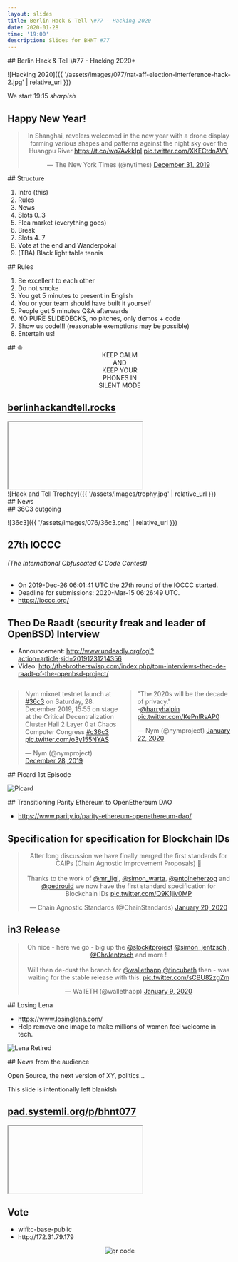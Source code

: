 ```yaml
---
layout: slides
title: Berlin Hack & Tell \#77 - Hacking 2020
date: 2020-01-28
time: '19:00'
description: Slides for BHNT #77
---
```


<section data-markdown>
## Berlin Hack & Tell \#77 - Hacking 2020*

![Hacking 2020]({{ '/assets/images/077/nat-aff-election-interference-hack-2.jpg' | relative_url }})

We start 19:15 *sharpIsh*
</section>

<section>
<h1>Happy New Year!</h1>
<center>
<blockquote class="twitter-tweet"><p lang="en" dir="ltr">In Shanghai, revelers welcomed in the new year with a drone display forming various shapes and patterns against the night sky over the Huangpu River <a href="https://t.co/wq7AvkkIpI">https://t.co/wq7AvkkIpI</a> <a href="https://t.co/XKECtdnAVY">pic.twitter.com/XKECtdnAVY</a></p>&mdash; The New York Times (@nytimes) <a href="https://twitter.com/nytimes/status/1212156518193340416?ref_src=twsrc%5Etfw">December 31, 2019</a></blockquote> <script async src="https://platform.twitter.com/widgets.js" charset="utf-8"></script>
</center>
</section>

<section data-markdown>
## Structure

1. Intro (this)
2. Rules
3. News
4. Slots 0..3
5. Flea market (everything goes)
6. Break
7. Slots 4..7
8. Vote at the end and Wanderpokal
9. (TBA) Black light table tennis
</section>

<section data-markdown>
## Rules

1. Be excellent to each other
2. Do not smoke
3. You get 5 minutes to present in English
4. You or your team should have built it yourself
5. People get 5 minutes Q&A afterwards
6. NO PURE SLIDEDECKS, no pitches, only demos + code
7. Show us code!!! (reasonable exemptions may be possible)
8. Entertain us!
</section>

<section data-markdown>
## &#9812;
<center>
KEEP CALM</br>
AND</br>
KEEP YOUR</br>
PHONES IN</br>
SILENT MODE</br>
</center>
</section>

<section>
<h2><a href="https://berlinhackandtell.rocks/">berlinhackandtell.rocks</a></h2>
<iframe class="stretch" data-src="https://berlinhackandtell.rocks"></iframe>
</section>

<section data-markdown>
![Hack and Tell Trophey]({{ '/assets/images/trophy.jpg' | relative_url }})
</section>

<section data-markdown>
## News
</section>

<section data-markdown>
## 36C3 outgoing

![36c3]({{ '/assets/images/076/36c3.png' | relative_url }})

</section>

<section data-markdown>

## 27th IOCCC
###### (The International Obfuscated C Code Contest)

* On 2019-Dec-26 06:01:41 UTC the 27th round of the IOCCC started.
* Deadline for submissions: 2020-Mar-15 06:26:49 UTC.
* https://ioccc.org/

</section>

<section data-markdown>

## Theo De Raadt (security freak and leader of OpenBSD) Interview

* Announcement: http://www.undeadly.org/cgi?action=article;sid=20191231214356
* Video: http://thebrotherswisp.com/index.php/tom-interviews-theo-de-raadt-of-the-openbsd-project/

</section>

<section>
<style>
.container{
    display: flex;
}
.col{
    flex: 1;
}
</style>

<div class="container">
    <div class="col">
        <blockquote class="twitter-tweet"><p lang="en" dir="ltr">Nym mixnet testnet launch at <a href="https://twitter.com/hashtag/36c3?src=hash&amp;ref_src=twsrc%5Etfw">#36c3</a> on Saturday, 28. December 2019, 15:55 on stage at the Critical Decentralization Cluster Hall 2 Layer 0 at Chaos Computer Congress <a href="https://twitter.com/hashtag/c36c3?src=hash&amp;ref_src=twsrc%5Etfw">#c36c3</a> <a href="https://t.co/o3y155NYAS">pic.twitter.com/o3y155NYAS</a></p>&mdash; Nym (@nymproject) <a href="https://twitter.com/nymproject/status/1210869616169369601?ref_src=twsrc%5Etfw">December 28, 2019</a></blockquote> <script async src="https://platform.twitter.com/widgets.js" charset="utf-8"></script>
    </div>
    <div class="col">
        <blockquote class="twitter-tweet"><p lang="en" dir="ltr">&quot;The 2020s will be the decade of privacy.&quot;<br>-<a href="https://twitter.com/harryhalpin?ref_src=twsrc%5Etfw">@harryhalpin</a> <a href="https://t.co/KePnlRsAP0">pic.twitter.com/KePnlRsAP0</a></p>&mdash; Nym (@nymproject) <a href="https://twitter.com/nymproject/status/1219957266998317056?ref_src=twsrc%5Etfw">January 22, 2020</a></blockquote> <script async src="https://platform.twitter.com/widgets.js" charset="utf-8"></script>
    </div>
</div>
</section>

<section data-markdown>
## Picard 1st Episode

![Picard](https://cdn.mos.cms.futurecdn.net/ZTgygtsbJBYDgHVJGtAyak-970-80.jpg)

</section>

<section data-markdown>
## Transitioning Parity Ethereum to OpenEthereum DAO

* https://www.parity.io/parity-ethereum-openethereum-dao/
</section>

<section>
<h2>Specification for specification for Blockchain IDs</h2>
<center>
<blockquote class="twitter-tweet"><p lang="en" dir="ltr">After long discussion we have finally merged the first standards for CAIPs (Chain Agnostic Improvement Proposals) 🎉<br><br>Thanks to the work of <a href="https://twitter.com/mr_ligi?ref_src=twsrc%5Etfw">@mr_ligi</a>, <a href="https://twitter.com/simon_warta?ref_src=twsrc%5Etfw">@simon_warta</a>, <a href="https://twitter.com/antoineherzog?ref_src=twsrc%5Etfw">@antoineherzog</a> and <a href="https://twitter.com/pedrouid?ref_src=twsrc%5Etfw">@pedrouid</a> we now have the first standard specification for Blockchain IDs <a href="https://t.co/Q9K1jiv0MP">pic.twitter.com/Q9K1jiv0MP</a></p>&mdash; Chain Agnostic Standards (@ChainStandards) <a href="https://twitter.com/ChainStandards/status/1219267199589896192?ref_src=twsrc%5Etfw">January 20, 2020</a></blockquote> <script async src="https://platform.twitter.com/widgets.js" charset="utf-8"></script>
</center>
</section>

<section>
<h2>in3 Release</h2>
<center>
<blockquote class="twitter-tweet"><p lang="en" dir="ltr">Oh nice - here we go - big up the <a href="https://twitter.com/slockitproject?ref_src=twsrc%5Etfw">@slockitproject</a> <a href="https://twitter.com/simon_jentzsch?ref_src=twsrc%5Etfw">@simon_jentzsch</a> , <a href="https://twitter.com/ChrJentzsch?ref_src=twsrc%5Etfw">@ChrJentzsch</a> and more !<br><br> Will then de-dust the branch for <a href="https://twitter.com/wallethapp?ref_src=twsrc%5Etfw">@wallethapp</a> <a href="https://twitter.com/tincubeth?ref_src=twsrc%5Etfw">@tincubeth</a> then - was waiting for the stable release with this. <a href="https://t.co/sCBU82zgZm">pic.twitter.com/sCBU82zgZm</a></p>&mdash; WallETH (@wallethapp) <a href="https://twitter.com/wallethapp/status/1215293301269635072?ref_src=twsrc%5Etfw">January 9, 2020</a></blockquote> <script async src="https://platform.twitter.com/widgets.js" charset="utf-8"></script>
</center>
</section>

<section data-markdown>
## Losing Lena

* https://www.losinglena.com/ 
* Help remove one image to make millions of women feel welcome in tech.

![Lena Retired](https://www.losinglena.com/share.jpg)

</section>

<section data-markdown>
## News from the audience

Open Source, the next version of XY, politics...
</section>

<section data-markdown>
This slide is intentionally left blankIsh
</section>

<section>
<h2><a href="https://pad.systemli.org/p/bhnt077">pad.systemli.org/p/bhnt077</a></h2>
<iframe class="stretch" data-src="https://pad.systemli.org/p/bhnt077"></iframe>
</section>

<section>
<h2>Vote</h2>

<ul>
<li>wifi:c-base-public</li>
<li>http://172.31.79.179</li>
</ul>
<center>
<img src="http://api.qrserver.com/v1/create-qr-code/?color=000000&amp;bgcolor=FFFFFF&amp;data=http%3A%2F%2F172.31.79.179&amp;qzone=1&amp;margin=0&amp;size=400x400&amp;ecc=L" alt="qr code" />
</center>
</section>
